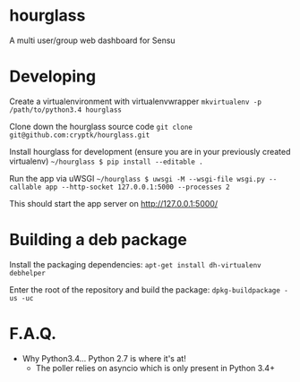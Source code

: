 # hourglass
A multi user/group web dashboard for Sensu

# Developing
Create a virtualenvironment with virtualenvwrapper
`mkvirtualenv -p /path/to/python3.4 hourglass`

Clone down the hourglass source code
`git clone git@github.com:cryptk/hourglass.git`

Install hourglass for development (ensure you are in your previously created virtualenv)
`~/hourglass $ pip install --editable .`

Run the app via uWSGI
`~/hourglass $ uwsgi -M --wsgi-file wsgi.py --callable app --http-socket 127.0.0.1:5000 --processes 2`

This should start the app server on http://127.0.0.1:5000/

# Building a deb package

Install the packaging dependencies:
`apt-get install dh-virtualenv debhelper`

Enter the root of the repository and build the package:
`dpkg-buildpackage -us -uc`

# F.A.Q.

- Why Python3.4... Python 2.7 is where it's at!
  - The poller relies on asyncio which is only present in Python 3.4+
